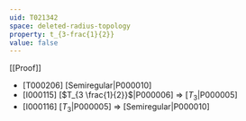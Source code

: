 ```yaml
---
uid: T021342
space: deleted-radius-topology
property: t_{3-frac{1}{2}}
value: false
---
```

[[Proof]]

* [T000206] [Semiregular|P000010]
* [I000115] [$T_{3 \frac{1}{2}}$|P000006] => [$T_3$|P000005]
* [I000116] [$T_3$|P000005] => [Semiregular|P000010]

